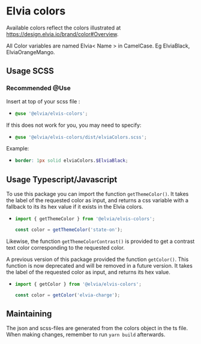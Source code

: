 # Elvia colors

Available colors reflect the colors illustrated at https://design.elvia.io/brand/color#Overview.

All Color variables are named Elvia< Name > in CamelCase. Eg ElviaBlack, ElviaOrangeMango.

## Usage SCSS

### Recommended @Use

Insert at top of your scss file :<br>

- ```scss
  @use '@elvia/elvis-colors';
  ```

If this does not work for you, you may need to specify:

- ```scss
  @use '@elvia/elvis-colors/dist/elviaColors.scss';
  ```

Example: <br>

- ```scss
  border: 1px solid elviaColors.$ElviaBlack;
  ```

## Usage Typescript/Javascript

To use this package you can import the function `getThemeColor()`. It takes the label of the requested color
as input, and returns a css variable with a fallback to its its hex value if it exists in the Elvia colors.
<br>

- ```typescript
  import { getThemeColor } from '@elvia/elvis-colors';

  const color = getThemeColor('state-on');
  ```

Likewise, the function `getThemeColorContrast()` is provided to get a contrast text color corresponding to the
requested color.

A previous version of this package provided the function `getColor()`. This function is now deprecated and
will be removed in a future version. It takes the label of the requested color as input, and returns its hex
value.

- ```typescript
  import { getColor } from '@elvia/elvis-colors';

  const color = getColor('elvia-charge');
  ```

## Maintaining

The json and scss-files are generated from the colors object in the ts file. When making changes, remember to
run `yarn build` afterwards.
